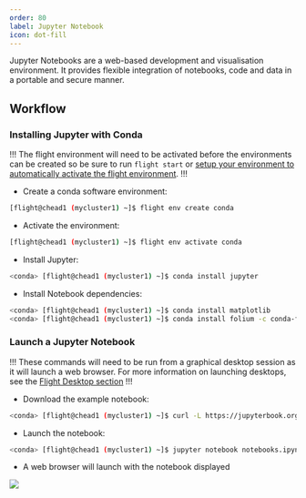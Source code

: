 ```yaml
---
order: 80
label: Jupyter Notebook
icon: dot-fill
---
```


Jupyter Notebooks are a web-based development and visualisation environment. It provides flexible integration of notebooks, code and data in a portable and secure manner.

## Workflow


### Installing Jupyter with Conda

!!!
The flight environment will need to be activated before the environments can be created so be sure to run `flight start` or [setup your environment to automatically activate the flight environment](/hpc_environment_usage/flight_overview/flight_system/#activating-the-flight-system).
!!!

- Create a conda software environment:

```bash
[flight@chead1 (mycluster1) ~]$ flight env create conda
```
- Activate the environment:
```bash
[flight@chead1 (mycluster1) ~]$ flight env activate conda
```

- Install Jupyter:

```bash
<conda> [flight@chead1 (mycluster1) ~]$ conda install jupyter
```

- Install Notebook dependencies:

```bash
<conda> [flight@chead1 (mycluster1) ~]$ conda install matplotlib
<conda> [flight@chead1 (mycluster1) ~]$ conda install folium -c conda-forge
```

### Launch a Jupyter Notebook

!!!
These commands will need to be run from a graphical desktop session as it will launch a web browser. For more information on launching desktops, see the [Flight Desktop section](/hpc_environment_usage/flight_desktop/install_flight_desktop_types/#install-flight-desktop-types)
!!!

- Download the example notebook:

```bash
<conda> [flight@chead1 (mycluster1) ~]$ curl -L https://jupyterbook.org/en/stable/_downloads/12e9fb0f1c062494259ce630607cfc87/notebooks.ipynb > notebooks.ipynb
```

- Launch the notebook:

```bash
<conda> [flight@chead1 (mycluster1) ~]$ jupyter notebook notebooks.ipynb
```

- A web browser will launch with the notebook displayed

![](/images/jupyter_notebook_1.png)